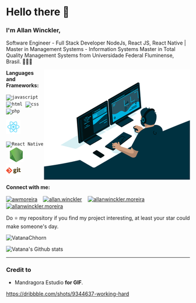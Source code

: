 # Hello there 👋 

### I'm Allan Winckler, 

Software Engineer - Full Stack Developer NodeJs, React JS, React Native | Master in Management Systems - Information Systems
Master in Total Quality Management Systems from Universidade Federal Fluminense, Brasil. 👨🏻‍💻 

<img align="right" alt="GIF" src="https://github.com/Arvindcs/Arvindcs/blob/main/Source/image.gif?raw=true" width="400" height="300" />
 
 **Languages and Frameworks:**
<p align="left">
  <code><img src="https://github.com/abranhe/programming-languages-logos/blob/master/src/javascript/javascript_48x48.png" alt="javascript" width="40" height="40"/></code>&nbsp;
  <code><img src="https://github.com/abranhe/programming-languages-logos/blob/master/src/html/html_48x48.png" alt="html" width="40" height="40" /></code>&nbsp;
  <code><img src="https://github.com/abranhe/programming-languages-logos/blob/master/src/css/css_48x48.png" alt="css" width="40" height="40" /></code>&nbsp;
  <code><img src="https://github.com/abranhe/programming-languages-logos/blob/master/src/php/php_48x48.png" alt="php" width="40" height="40" /></code>&nbsp;
  
  <code><img src="https://raw.githubusercontent.com/github/explore/80688e429a7d4ef2fca1e82350fe8e3517d3494d/topics/react/react.png" alt="react" width="40" height="40" /></code>&nbsp;
<!--   <code><img src="https://raw.githubusercontent.com/github/explore/80688e429a7d4ef2fca1e82350fe8e3517d3494d/topics/react-native/react-native.png" alt="react-native" width="40" height="40" /></code>&nbsp; -->
<code><img src="https://d33wubrfki0l68.cloudfront.net/554c3b0e09cf167f0281fda839a5433f2040b349/ecfc9/img/header_logo.svg" alt="React Native"  width="40" height="40"></code>&nbsp;
  <code><img src="https://raw.githubusercontent.com/github/explore/80688e429a7d4ef2fca1e82350fe8e3517d3494d/topics/nodejs/nodejs.png" alt="nodejs" width="40" height="40" /></code>&nbsp;  
  <code><img src="https://raw.githubusercontent.com/github/explore/80688e429a7d4ef2fca1e82350fe8e3517d3494d/topics/git/git.png" alt="git" width="40" height="40" /></code>&nbsp;
   </p>

**Connect with me:**
<p align="left">
<a href="https://www.linkedin.com/in/awmoreira/" target="blank"><img align="center" src="https://cdn.jsdelivr.net/npm/simple-icons@3.0.1/icons/linkedin.svg" alt="awmoreira" height="40" width="40" /></a> &nbsp;&nbsp;
<a href="https://www.instagram.com/allan.winckler/" target="blank"><img align="center" src="https://cdn.jsdelivr.net/npm/simple-icons@3.0.1/icons/instagram.svg" alt="allan.winckler" height="40" width="40" /></a> &nbsp;&nbsp;
<a href="https://twitter.com/wincklerallan" target="blank"><img align="center" src="https://cdn.jsdelivr.net/npm/simple-icons@3.0.1/icons/twitter.svg" alt="allanwinckler.moreira" height="40" width="40" /></a> &nbsp;&nbsp;
<a href="https://www.facebook.com/allanwinckler.moreira" target="blank"><img align="center" src="https://cdn.jsdelivr.net/npm/simple-icons@3.0.1/icons/facebook.svg" alt="allanwinckler.moreira" height="40" width="40" /></a> &nbsp;&nbsp;
</p>


Do ⭐ my repository if you find my project interesting, at least your star could make someone's day.  

<img src="https://komarev.com/ghpvc/?username=VatanaChhorn" alt="VatanaChhorn" />

![Vatana's Github stats](https://github-readme-stats.vercel.app/api?username=awmoreira&count_private=true&show_icons=true)

---

### Credit to 
-  Mandragora Estudio **for GIF**. 

https://dribbble.com/shots/9344637-working-hard
